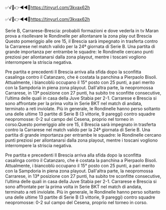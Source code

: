 ✅√🥊👉◄◄🔴https://tinyurl.com/3kvax62h

✅√🥊👉◄◄🔴https://tinyurl.com/3kvax62h



Serie B, Carrarese-Brescia: probabili formazioni e dove vederla in tv
Maran prova a risollevare le Rondinelle per allontanare la zona play out
Brescia
Questo pomeriggio alle ore 15, il Brescia sarà impegnato in trasferta contro la Carrarese nel match valido per la 24ª giornata di Serie B. Una partita di grande importanza per entrambe le squadre: le Rondinelle cercano punti preziosi per allontanarsi dalla zona playout, mentre i toscani vogliono interrompere la striscia negativa.

Pre partita e precedenti
Il Brescia arriva alla sfida dopo la sconfitta casalinga contro il Catanzaro, che è costata la panchina a Pierpaolo Bisoli. Attualmente, i biancoblù occupano il 15° posto con 25 punti, a pari merito con la Sampdoria in piena zona playout. Dall'altra parte, la neopromossa Carrarese, in 13ª posizione con 27 punti, ha subito tre sconfitte consecutive, l’ultima delle quali in casa della Juve Stabia per 2-1.
Carrarese e Brescia si sono affrontate per la prima volta in Serie BKT nel match di andata, terminato a reti inviolate. Più in generale, le Rondinelle hanno perso soltanto una delle ultime 13 partite di Serie B (3 vittorie, 9 pareggi) contro squadre neopromosse: 0-2 sul campo del Cesena, proprio nel torneo in corso.Questo pomeriggio alle ore 15, il Brescia sarà impegnato in trasferta contro la Carrarese nel match valido per la 24ª giornata di Serie B. Una partita di grande importanza per entrambe le squadre: le Rondinelle cercano punti preziosi per allontanarsi dalla zona playout, mentre i toscani vogliono interrompere la striscia negativa.

Pre partita e precedenti
Il Brescia arriva alla sfida dopo la sconfitta casalinga contro il Catanzaro, che è costata la panchina a Pierpaolo Bisoli. Attualmente, i biancoblù occupano il 15° posto con 25 punti, a pari merito con la Sampdoria in piena zona playout. Dall'altra parte, la neopromossa Carrarese, in 13ª posizione con 27 punti, ha subito tre sconfitte consecutive, l’ultima delle quali in casa della Juve Stabia per 2-1.
Carrarese e Brescia si sono affrontate per la prima volta in Serie BKT nel match di andata, terminato a reti inviolate. Più in generale, le Rondinelle hanno perso soltanto una delle ultime 13 partite di Serie B (3 vittorie, 9 pareggi) contro squadre neopromosse: 0-2 sul campo del Cesena, proprio nel torneo in corso.
